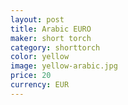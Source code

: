 ```yaml
---
layout: post
title: Arabic EURO
maker: short torch
category: shorttorch
color: yellow
image: yellow-arabic.jpg
price: 20 
currency: EUR
---
```

